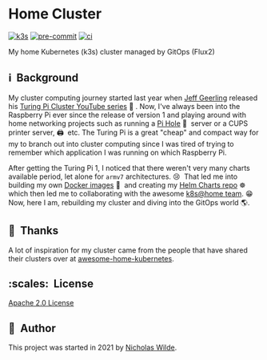 # Home Cluster
[![k3s](https://img.shields.io/badge/k3s-v1.17.5-orange?style=for-the-badge)](https://k3s.io/)
[![pre-commit](https://img.shields.io/badge/pre--commit-enabled-brightgreen?logo=pre-commit&logoColor=white&style=for-the-badge)](https://github.com/pre-commit/pre-commit)
[![ci](https://img.shields.io/github/workflow/status/nicholaswilde/home-cluster/ci?label=ci&logo=github&style=for-the-badge)](https://github.com/nicholaswilde/home-cluster/actions/workflows/ci.yaml)

My home Kubernetes (k3s) cluster managed by GitOps (Flux2)

## :information_source:&nbsp; Background

My cluster computing journey started last year when [Jeff Geerling] released
his [Turing Pi Cluster YouTube series][1] :1234:&nbsp;. Now, I've always been
into the Raspberry Pi ever since the release of version 1 and playing around
with home networking projects such as running a [Pi Hole] :strawberry:&nbsp;
server or a CUPS printer server, :printer:&nbsp; etc. The Turing Pi is a great
"cheap" and compact way for my to branch out into cluster computing since I was
tired of trying to remember which application I was running on which Raspberry
Pi.

After getting the Turing Pi 1, I noticed that there weren't very many charts
available period, let alone for `armv7` architectures. :cry:&nbsp; That led
me into building my own [Docker images] :whale2:&nbsp; and creating my
[Helm Charts repo] :wheel_of_dharma:&nbsp; which then led me to collaborating
with the awesome [k8s@home team]. :grin:&nbsp; Now, here I am, rebuilding my
cluster and diving into the GitOps world :earth_americas:.

## :handshake:&nbsp; Thanks

A lot of inspiration for my cluster came from the people that have shared their
clusters over at [awesome-home-kubernetes][awesome].

## :scales:&nbsp; License

[Apache 2.0 License][license]

## :pencil:&nbsp; Author

This project was started in 2021 by [Nicholas Wilde].

[awesome]: https://github.com/k8s-at-home/awesome-home-kubernetes
[Nicholas Wilde]: https://github.com/nicholaswilde/
[license]: https://github.com/nicholaswilde/home-cluster/blob/main/LICENSE
[Jeff Geerling]: https://www.jeffgeerling.com/
[1]: https://www.youtube.com/watch?v=kgVz4-SEhbE&list=PL2_OBreMn7Frk57NLmLheAaSSpJLLL90G
[k8s@home team]: https://github.com/k8s-at-home
[Helm Charts repo]: https://github.com/nicholaswilde/helm-charts
[Docker images]: https://hub.docker.com/u/nicholaswilde
[Pi Hole]: https://pi-hole.net/
